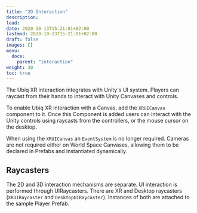 ```yaml
---
title: "2D Interaction"
description: 
lead: 
date: 2020-10-13T15:21:01+02:00
lastmod: 2020-10-13T15:21:01+02:00
draft: false
images: []
menu:
  docs:
    parent: "interaction"
weight: 30
toc: true
---
```


The Ubiq XR interaction integrates with Unity's UI system. Players can raycast from their hands to interact with Unity Canvases and controls.

To enable Ubiq XR interaction with a Canvas, add the `XRUICanvas` component to it. Once this Component is added users can interact with the Unity controls using raycasts from the controllers, or the mouse cursor on the desktop.

When using the `XRUICanvas` an `EventSystem` is no longer required. Cameras are not required either on World Space Canvases, allowing them to be declared in Prefabs and instantiated dynamically.

## Raycasters

The 2D and 3D interaction mechanisms are separate. UI interaction is performed through UIRaycasters. There are XR and Desktop raycasters (`XRUIRaycaster` and `DesktopUIRaycaster`). Instances of both are attached to the sample Player Prefab.